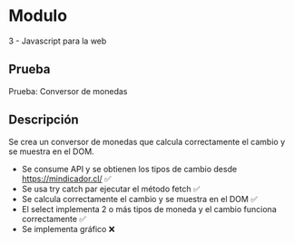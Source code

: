 # Modulo

3 - Javascript para la web

## Prueba

Prueba: Conversor de monedas

## Descripción

Se crea un conversor de monedas que calcula correctamente el cambio y se muestra en el DOM.

- Se consume API y se obtienen los tipos de cambio desde https://mindicador.cl/ ✅
- Se usa try catch par ejecutar el método fetch ✅
- Se calcula correctamente el cambio y se muestra en el DOM ✅
- El select implementa 2 o más tipos de moneda y el cambio funciona correctamente ✅
- Se implementa gráfico ❌